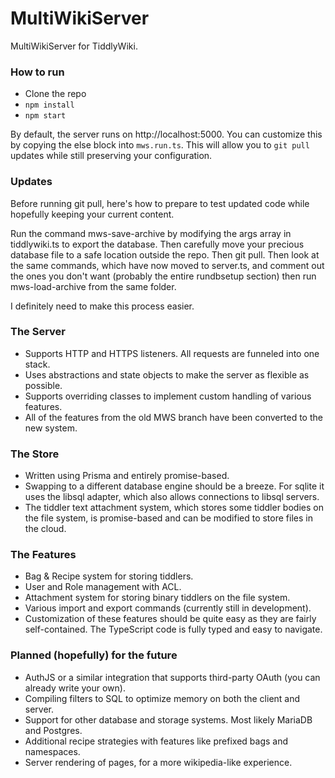 # MultiWikiServer

MultiWikiServer for TiddlyWiki.

### How to run

- Clone the repo
- `npm install`
- `npm start`

By default, the server runs on http://localhost:5000. You can customize this by copying the else block into `mws.run.ts`. This will allow you to `git pull` updates while still preserving your configuration.

### Updates

Before running git pull, here's how to prepare to test updated code while hopefully keeping your current content. 

Run the command mws-save-archive by modifying the args array in tiddlywiki.ts to export the database. Then carefully move your precious database file to a safe location outside the repo. Then git pull. Then look at the same commands, which have now moved to server.ts, and comment out the ones you don't want (probably the entire rundbsetup section) then run mws-load-archive from the same folder. 

I definitely need to make this process easier. 

### The Server

- Supports HTTP and HTTPS listeners. All requests are funneled into one stack.
- Uses abstractions and state objects to make the server as flexible as possible.
- Supports overriding classes to implement custom handling of various features.
- All of the features from the old MWS branch have been converted to the new system.

### The Store

- Written using Prisma and entirely promise-based.
- Swapping to a different database engine should be a breeze. For sqlite it uses the libsql adapter, which also allows connections to libsql servers.
- The tiddler text attachment system, which stores some tiddler bodies on the file system, is promise-based and can be modified to store files in the cloud.

### The Features

- Bag & Recipe system for storing tiddlers.
- User and Role management with ACL.
- Attachment system for storing binary tiddlers on the file system.
- Various import and export commands (currently still in development).
- Customization of these features should be quite easy as they are fairly self-contained. The TypeScript code is fully typed and easy to navigate.

### Planned (hopefully) for the future

- AuthJS or a similar integration that supports third-party OAuth (you can already write your own).
- Compiling filters to SQL to optimize memory on both the client and server.
- Support for other database and storage systems. Most likely MariaDB and Postgres.
- Additional recipe strategies with features like prefixed bags and namespaces.
- Server rendering of pages, for a more wikipedia-like experience. 

